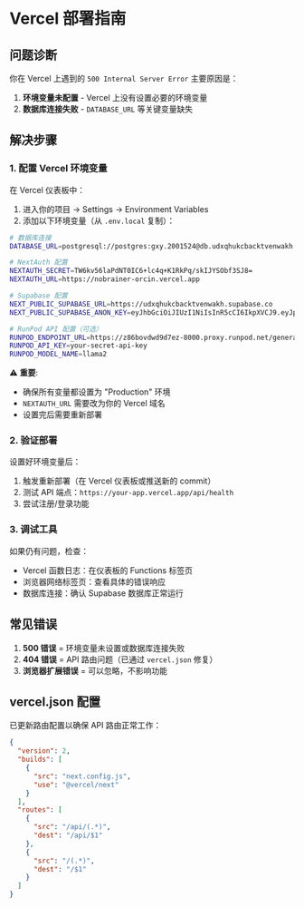 # Vercel 部署指南

## 问题诊断

你在 Vercel 上遇到的 `500 Internal Server Error` 主要原因是：

1. **环境变量未配置** - Vercel 上没有设置必要的环境变量
2. **数据库连接失败** - `DATABASE_URL` 等关键变量缺失

## 解决步骤

### 1. 配置 Vercel 环境变量

在 Vercel 仪表板中：
1. 进入你的项目 → Settings → Environment Variables
2. 添加以下环境变量（从 `.env.local` 复制）：

```bash
# 数据库连接
DATABASE_URL=postgresql://postgres:gxy.2001524@db.udxqhukcbacktvenwakh.supabase.co:5432/postgres

# NextAuth 配置
NEXTAUTH_SECRET=TW6kv56laPdNT0IC6+lc4q+K1RkPq/skIJYSObf3SJ8=
NEXTAUTH_URL=https://nobrainer-orcin.vercel.app

# Supabase 配置
NEXT_PUBLIC_SUPABASE_URL=https://udxqhukcbacktvenwakh.supabase.co
NEXT_PUBLIC_SUPABASE_ANON_KEY=eyJhbGciOiJIUzI1NiIsInR5cCI6IkpXVCJ9.eyJpc3MiOiJzdXBhYmFzZSIsInJlZiI6InVkeHFodWtjYmFja3R2ZW53YWtoIiwicm9sZSI6ImFub24iLCJpYXQiOjE3NDk2OTcwNjYsImV4cCI6MjA2NTI3MzA2Nn0.6wRGVt0dPe1Nxqv-IRxaNUZ45IvTTBDtuv6oNau98kY

# RunPod API 配置（可选）
RUNPOD_ENDPOINT_URL=https://z86bovdwd9d7ez-8000.proxy.runpod.net/generate
RUNPOD_API_KEY=your-secret-api-key
RUNPOD_MODEL_NAME=llama2
```

⚠️ **重要**: 
- 确保所有变量都设置为 "Production" 环境
- `NEXTAUTH_URL` 需要改为你的 Vercel 域名
- 设置完后需要重新部署

### 2. 验证部署

设置好环境变量后：
1. 触发重新部署（在 Vercel 仪表板或推送新的 commit）
2. 测试 API 端点：`https://your-app.vercel.app/api/health`
3. 尝试注册/登录功能

### 3. 调试工具

如果仍有问题，检查：
- Vercel 函数日志：在仪表板的 Functions 标签页
- 浏览器网络标签页：查看具体的错误响应
- 数据库连接：确认 Supabase 数据库正常运行

## 常见错误

1. **500 错误** = 环境变量未设置或数据库连接失败
2. **404 错误** = API 路由问题（已通过 `vercel.json` 修复）
3. **浏览器扩展错误** = 可以忽略，不影响功能

## vercel.json 配置

已更新路由配置以确保 API 路由正常工作：

```json
{
  "version": 2,
  "builds": [
    {
      "src": "next.config.js",
      "use": "@vercel/next"
    }
  ],
  "routes": [
    {
      "src": "/api/(.*)",
      "dest": "/api/$1"
    },
    {
      "src": "/(.*)",
      "dest": "/$1"
    }
  ]
}
```
